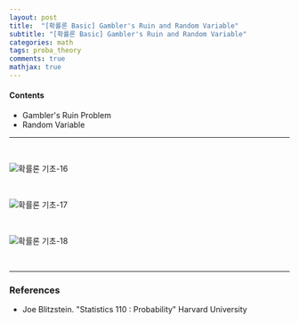 ```yaml
---
layout: post
title:  "[확률론 Basic] Gambler's Ruin and Random Variable"
subtitle: "[확률론 Basic] Gambler's Ruin and Random Variable"
categories: math
tags: proba_theory
comments: true
mathjax: true
---
```

#### Contents
- Gambler's Ruin Problem
- Random Variable

---
<br>

![확률론 기초-16](https://user-images.githubusercontent.com/53929665/117578670-594ea080-b12a-11eb-9ab1-d1e14f02cbf2.jpg)

<br>

![확률론 기초-17](https://user-images.githubusercontent.com/53929665/117578671-5a7fcd80-b12a-11eb-8c81-74432ca101cf.jpg)

<br>

![확률론 기초-18](https://user-images.githubusercontent.com/53929665/117578672-5b186400-b12a-11eb-88a3-a763094ebdc2.jpg)


<br>

---

### References
- Joe Blitzstein. "Statistics 110 : Probability"  Harvard University


